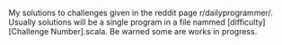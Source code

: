 My solutions to challenges given in the reddit page r/dailyprogrammer/. Usually solutions will be a single program in a file nammed [difficulty][Challenge Number].scala. Be warned some are works in progress.